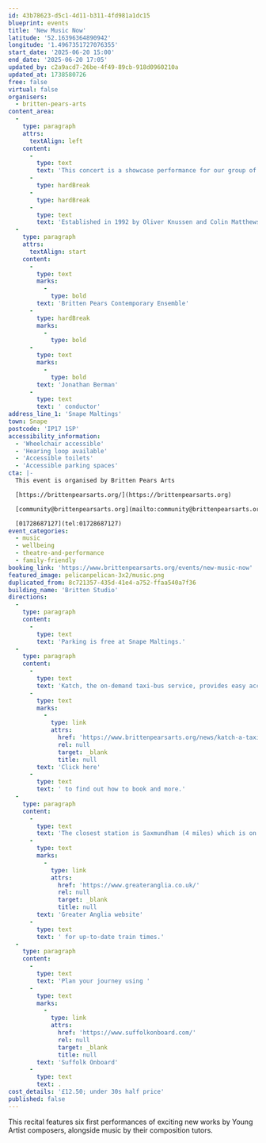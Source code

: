 ```yaml
---
id: 43b78623-d5c1-4d11-b311-4fd981a1dc15
blueprint: events
title: 'New Music Now'
latitude: '52.16396364890942'
longitude: '1.4967351727076355'
start_date: '2025-06-20 15:00'
end_date: '2025-06-20 17:05'
updated_by: c2a9acd7-26be-4f49-89cb-918d0960210a
updated_at: 1738580726
free: false
virtual: false
organisers:
  - britten-pears-arts
content_area:
  -
    type: paragraph
    attrs:
      textAlign: left
    content:
      -
        type: text
        text: 'This concert is a showcase performance for our group of talented emerging contemporary performers playing music borne out of a period of collaboration with the next generation of composers. We also include a tribute to a much-missed friend and composer Alexander Goehr, who died in August 2024.'
      -
        type: hardBreak
      -
        type: hardBreak
      -
        type: text
        text: 'Established in 1992 by Oliver Knussen and Colin Matthews, the Composition & Performance course has for decades been supporting the development of composers and performers specialising in contemporary music. The new pieces, originally workshopped during the September 2024 course, will now receive their first performances.'
  -
    type: paragraph
    attrs:
      textAlign: start
    content:
      -
        type: text
        marks:
          -
            type: bold
        text: 'Britten Pears Contemporary Ensemble'
      -
        type: hardBreak
        marks:
          -
            type: bold
      -
        type: text
        marks:
          -
            type: bold
        text: 'Jonathan Berman'
      -
        type: text
        text: ' conductor'
address_line_1: 'Snape Maltings'
town: Snape
postcode: 'IP17 1SP'
accessibility_information:
  - 'Wheelchair accessible'
  - 'Hearing loop available'
  - 'Accessible toilets'
  - 'Accessible parking spaces'
cta: |-
  This event is organised by Britten Pears Arts

  [https://brittenpearsarts.org/](https://brittenpearsarts.org)

  [community@brittenpearsarts.org](mailto:community@brittenpearsarts.org)

  [01728687127](tel:01728687127)
event_categories:
  - music
  - wellbeing
  - theatre-and-performance
  - family-friendly
booking_link: 'https://www.brittenpearsarts.org/events/new-music-now'
featured_image: pelicanpelican-3x2/music.png
duplicated_from: 8c721357-435d-41e4-a752-ffaa540a7f36
building_name: 'Britten Studio'
directions:
  -
    type: paragraph
    content:
      -
        type: text
        text: 'Parking is free at Snape Maltings.'
  -
    type: paragraph
    content:
      -
        type: text
        text: 'Katch, the on-demand taxi-bus service, provides easy access to Snape Maltings, connecting it to the towns of Framlingham, Parham, Hacheston, Wickham Market, Wickham Market Railway Station at Campsea Ashe, and Tunstall. '
      -
        type: text
        marks:
          -
            type: link
            attrs:
              href: 'https://www.brittenpearsarts.org/news/katch-a-taxi-bus-to-snape-maltings'
              rel: null
              target: _blank
              title: null
        text: 'Click here'
      -
        type: text
        text: ' to find out how to book and more.'
  -
    type: paragraph
    content:
      -
        type: text
        text: 'The closest station is Saxmundham (4 miles) which is on the East Suffolk Ipswich on the Lowestoft train line. Wickham Market station (6 miles) is located in Campsea Ash on the same line. Visit the '
      -
        type: text
        marks:
          -
            type: link
            attrs:
              href: 'https://www.greateranglia.co.uk/'
              rel: null
              target: _blank
              title: null
        text: 'Greater Anglia website'
      -
        type: text
        text: ' for up-to-date train times.'
  -
    type: paragraph
    content:
      -
        type: text
        text: 'Plan your journey using '
      -
        type: text
        marks:
          -
            type: link
            attrs:
              href: 'https://www.suffolkonboard.com/'
              rel: null
              target: _blank
              title: null
        text: 'Suffolk Onboard'
      -
        type: text
        text: .
cost_details: '£12.50; under 30s half price'
published: false
---
```

This recital features six first performances of exciting new works by Young Artist composers, alongside music by their composition tutors.